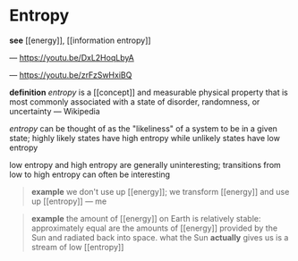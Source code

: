 # Entropy

**see** [[energy]], [[information entropy]]

&mdash; <https://youtu.be/DxL2HoqLbyA>

&mdash; <https://youtu.be/zrFzSwHxiBQ>

**definition** _entropy_ is a [[concept]] and measurable physical property that is most commonly associated with a state of disorder, randomness, or uncertainty &mdash; Wikipedia

_entropy_ can be thought of as the "likeliness" of a system to be in a given state; highly likely states have high entropy while unlikely states have low entropy

low entropy and high entropy are generally uninteresting; transitions from low to high entropy can often be interesting

> **example** we don't use up [[energy]]; we transform [[energy]] and use up [[entropy]] &mdash; me

> **example** the amount of [[energy]] on Earth is relatively stable: approximately equal are the amounts of [[energy]] provided by the Sun and radiated back into space. what the Sun **actually** gives us is a stream of low [[entropy]]
